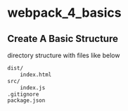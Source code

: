 # webpack_4_basics


## Create A Basic Structure

directory structure with files like below
```bash
dist/
    index.html
src/
    index.js
.gitignore
package.json
```